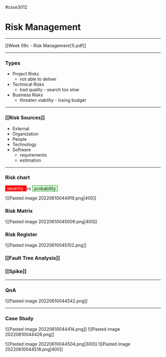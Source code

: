 #csse3012 
# Risk Management
___
[[Week 09c - Risk Management(1).pdf]]

___
### Types
- Project Risks
	- not able to deliver
- Technical Risks
	- bad quality - search too slow
- Business Risks
	- threaten viability - losing budget

___
### [[Risk Sources]]
- External
- Organization
- People
- Technology
- Software
	- requirements
	- estimation

___
### Risk chart
<span style="color: white; background-color: red ; padding-left: 5px; padding-right: 5px; border: 1px solid red;">
severity 
</span> vs <span style="background-color: #cfc ; padding-left: 5px; padding-right: 5px; border: 1px solid green;">
probability 
</span>

![[Pasted image 20220610044919.png|400]]

### Risk Matrix
![[Pasted image 20220610045009.png|400]]

### Risk Register
![[Pasted image 20220610045102.png]]

### [[Fault Tree Analysis]]
### [[Spike]]
___
### QnA

![[Pasted image 20220610044542.png]]
___
### Case Study
![[Pasted image 20220610044414.png]]
![[Pasted image 20220610044426.png]]

![[Pasted image 20220610044504.png|300]]
![[Pasted image 20220610044518.png|400]]